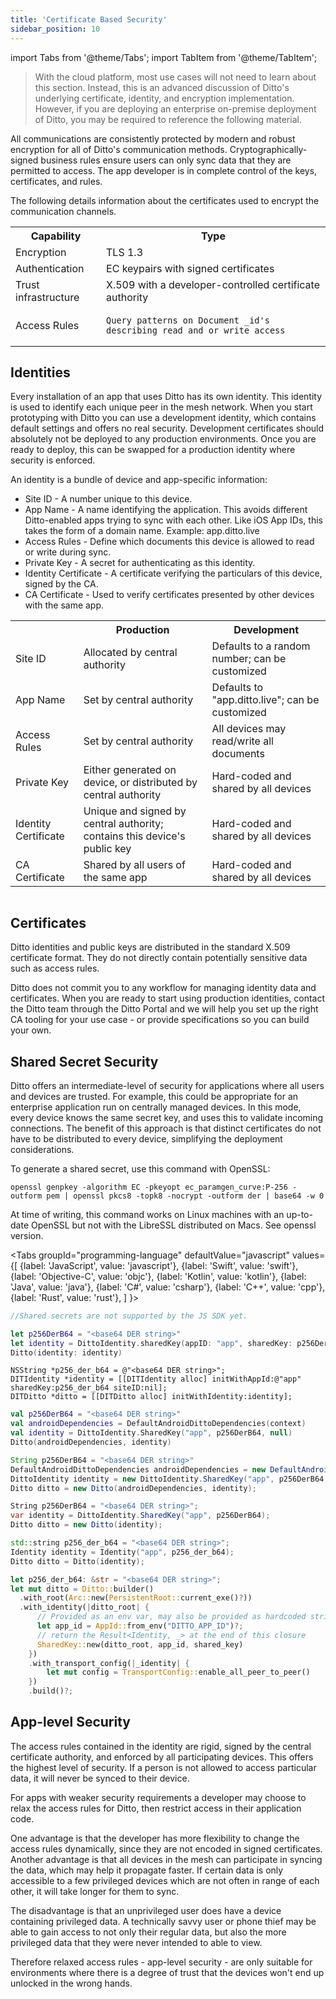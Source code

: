 ```yaml
---
title: 'Certificate Based Security'
sidebar_position: 10
---
```



import Tabs from '@theme/Tabs';
import TabItem from '@theme/TabItem';

> With the cloud platform, most use cases will not need to learn about this section. Instead, this is an advanced discussion of Ditto's underlying certificate, identity, and encryption implementation. However, if you are deploying an enterprise on-premise deployment of Ditto, you may be required to reference the following material.

All communications are consistently protected by modern and robust encryption for all of Ditto's communication methods. Cryptographically-signed business rules ensure users can only sync data that they are permitted to access. The app developer is in complete control of the keys, certificates, and rules.
 
The following details information about the certificates used to encrypt the communication channels.
 
<table>
<tr>
  <th>Capability</th>
  <th>Type</th>
</tr>

<tr>
  <td>Encryption</td>
  <td>TLS 1.3</td>
</tr>

<tr>
  <td>Authentication</td>
  <td>EC keypairs with signed certificates</td>
</tr>

<tr>
  <td>Trust infrastructure</td>
  <td>X.509 with a developer-controlled certificate authority</td>
</tr>

<tr>
  <td>Access Rules</td>
  <td>
  
    Query patterns on Document _id's describing read and or write access

  </td>
</tr>

</table>

## Identities

Every installation of an app that uses Ditto has its own identity. This identity is used to identify each unique peer in the mesh network. When you start prototyping with Ditto you can use a development identity, which contains default settings and offers no real security. Development certificates should absolutely not be deployed to any production environments. Once you are ready to deploy, this can be swapped for a production identity where security is enforced.

An identity is a bundle of device and app-specific information:

* Site ID - A number unique to this device.
* App Name - A name identifying the application. This avoids different Ditto-enabled apps trying to sync with each other. Like iOS App IDs, this takes the form of a domain name. Example: app.ditto.live
* Access Rules - Define which documents this device is allowed to read or write during sync.
* Private Key - A secret for authenticating as this identity.
* Identity Certificate - A certificate verifying the particulars of this device, signed by the CA.
* CA Certificate - Used to verify certificates presented by other devices with the same app.

<table>
  <tr>
    <th></th>
    <th>Production</th>
    <th>Development</th>
  </tr>

  <tr>
    <td>Site ID</td>
    <td>Allocated by central authority</td>
    <td>Defaults to a random number; can be customized</td>
  </tr>

  <tr>
    <td>App Name</td>
    <td>Set by central authority</td>
    <td>Defaults to "app.ditto.live"; can be customized</td>
  </tr>

  <tr>
    <td>Access Rules</td>
    <td>Set by central authority</td>
    <td>All devices may read/write all documents</td>
  </tr>

  <tr>
    <td>Private Key</td>
    <td>Either generated on device, or distributed by central authority</td>
    <td>Hard-coded and shared by all devices</td>
  </tr>

  <tr>
    <td>Identity Certificate</td>
    <td>
      Unique and signed by central authority; contains this device's public key
    </td>
    <td>Hard-coded and shared by all devices</td>
  </tr>

  <tr>
    <td>CA Certificate</td>
    <td>Shared by all users of the same app</td>
    <td>Hard-coded and shared by all devices</td>
  </tr>

  <table></table>
</table>


## Certificates
Ditto identities and public keys are distributed in the standard X.509 certificate format. They do not directly contain potentially sensitive data such as access rules.

Ditto does not commit you to any workflow for managing identity data and certificates. When you are ready to start using production identities, contact the Ditto team through the Ditto Portal and we will help you set up the right CA tooling for your use case - or provide specifications so you can build your own.

## Shared Secret Security

Ditto offers an intermediate-level of security for applications where all users and devices are trusted. For example, this could be appropriate for an enterprise application run on centrally managed devices. In this mode, every device knows the same secret key, and uses this to validate incoming connections. The benefit of this approach is that distinct certificates do not have to be distributed to every device, simplifying the deployment considerations.

To generate a shared secret, use this command with OpenSSL:

```console
openssl genpkey -algorithm EC -pkeyopt ec_paramgen_curve:P-256 -outform pem | openssl pkcs8 -topk8 -nocrypt -outform der | base64 -w 0
```

At time of writing, this command works on Linux machines with an up-to-date OpenSSL but not with the LibreSSL distributed on Macs. See openssl version.

<Tabs
  groupId="programming-language"
  defaultValue="javascript"
  values={[
    {label: 'JavaScript', value: 'javascript'},
    {label: 'Swift', value: 'swift'},
    {label: 'Objective-C', value: 'objc'},
    {label: 'Kotlin', value: 'kotlin'},
    {label: 'Java', value: 'java'},
    {label: 'C#', value: 'csharp'},
    {label: 'C++', value: 'cpp'},
    {label: 'Rust', value: 'rust'},
  ]
}>
<TabItem value="javascript">

```js
//Shared secrets are not supported by the JS SDK yet.
```

</TabItem>
<TabItem value="swift">

```swift
let p256DerB64 = "<base64 DER string>"
let identity = DittoIdentity.sharedKey(appID: "app", sharedKey: p256DerB64)
Ditto(identity: identity)
```

</TabItem>
<TabItem value="objc">

```objc
NSString *p256_der_b64 = @"<base64 DER string>";
DITIdentity *identity = [[DITIdentity alloc] initWithAppId:@"app" sharedKey:p256_der_b64 siteID:nil];
DITDitto *ditto = [[DITDitto alloc] initWithIdentity:identity];
```

</TabItem>
<TabItem value="kotlin">

```kotlin
val p256DerB64 = "<base64 DER string>"
val androidDependencies = DefaultAndroidDittoDependencies(context)
val identity = DittoIdentity.SharedKey("app", p256DerB64, null)
Ditto(androidDependencies, identity)
```

</TabItem>
<TabItem value="java">

```java
String p256DerB64 = "<base64 DER string>"
DefaultAndroidDittoDependencies androidDependencies = new DefaultAndroidDittoDependencies(applicationContext);
DittoIdentity identity = new DittoIdentity.SharedKey("app", p256DerB64, null)
Ditto ditto = new Ditto(androidDependencies, identity);
```

</TabItem>
<TabItem value="csharp">

```csharp
String p256DerB64 = "<base64 DER string>";
var identity = DittoIdentity.SharedKey("app", p256DerB64);
Ditto ditto = new Ditto(identity);
```

</TabItem>
<TabItem value="cpp">

```cpp
std::string p256_der_b64 = "<base64 DER string>";
Identity identity = Identity("app", p256_der_b64);
Ditto ditto = Ditto(identity);
```
</TabItem>

<TabItem value="rust">

```rust
let p256_der_b64: &str = "<base64 DER string>";
let mut ditto = Ditto::builder() 
  .with_root(Arc::new(PersistentRoot::current_exe()?))
  .with_identity(|ditto_root| {
      // Provided as an env var, may also be provided as hardcoded string
      let app_id = AppId::from_env("DITTO_APP_ID")?;
      // return the Result<Identity, _> at the end of this closure
      SharedKey::new(ditto_root, app_id, shared_key)
    })
    .with_transport_config(|_identity| {
        let mut config = TransportConfig::enable_all_peer_to_peer()
    })
    .build()?;
```

</TabItem>
</Tabs>

## App-level Security
The access rules contained in the identity are rigid, signed by the central certificate authority, and enforced by all participating devices. This offers the highest level of security. If a person is not allowed to access particular data, it will never be synced to their device.

For apps with weaker security requirements a developer may choose to relax the access rules for Ditto, then restrict access in their application code.

One advantage is that the developer has more flexibility to change the access rules dynamically, since they are not encoded in signed certificates. Another advantage is that all devices in the mesh can participate in syncing the data, which may help it propagate faster. If certain data is only accessible to a few privileged devices which are not often in range of each other, it will take longer for them to sync.

The disadvantage is that an unprivileged user does have a device containing privileged data. A technically savvy user or phone thief may be able to gain access to not only their regular data, but also the more privileged data that they were never intended to able to view.

Therefore relaxed access rules - app-level security - are only suitable for environments where there is a degree of trust that the devices won't end up unlocked in the wrong hands.